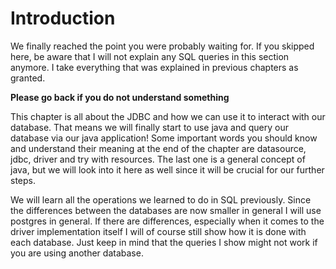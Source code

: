 # Introduction

We finally reached the point you were probably waiting for.
If you skipped here, be aware that I will not explain any SQL queries in this section anymore.
I take everything that was explained in previous chapters as granted.

**Please go back if you do not understand something**

This chapter is all about the JDBC and how we can use it to interact with our database.
That means we will finally start to use java and query our database via our java application!
Some important words you should know and understand their meaning at the end of the chapter are datasource, jdbc, driver and try with resources.
The last one is a general concept of java, but we will look into it here as well since it will be crucial for our further steps.

We will learn all the operations we learned to do in SQL previously.
Since the differences between the databases are now smaller in general I will use postgres in general.
If there are differences, especially when it comes to the driver implementation itself I will of course still show how it is done with each database.
Just keep in mind that the queries I show might not work if you are using another database.
